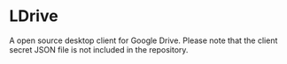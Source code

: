# LDrive
A open source desktop client for Google Drive. Please note that the client secret JSON file is not included in the repository.
